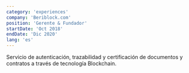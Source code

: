 ```yaml
---
category: 'experiences'
company: 'Beriblock.com'
position: 'Gerente & Fundador'
startDate: 'Oct 2018'
endDate: 'Dic 2020'
lang: 'es'
---
```


Servicio de autenticación, trazabilidad y certificación de documentos y contratos a través de tecnología Blockchain.

